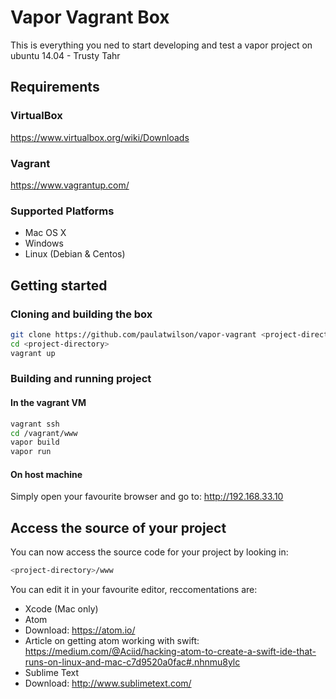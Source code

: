 # Vapor Vagrant Box
This is everything you ned to start developing and test a vapor project on ubuntu 14.04 - Trusty Tahr
## Requirements
### VirtualBox
https://www.virtualbox.org/wiki/Downloads
### Vagrant
https://www.vagrantup.com/
### Supported Platforms
* Mac OS X
* Windows
* Linux (Debian & Centos)


## Getting started

### Cloning and building the box
```sh
git clone https://github.com/paulatwilson/vapor-vagrant <project-directory>
cd <project-directory>
vagrant up
```

### Building and running project

#### In the vagrant VM
```sh
vagrant ssh
cd /vagrant/www
vapor build
vapor run
```
#### On host machine
Simply open your favourite browser and go to: http://192.168.33.10

## Access the source of your project
You can now access the source code for your project by looking in: 
```sh
<project-directory>/www 
```

You can edit it in your favourite editor, reccomentations are:
* Xcode (Mac only)
* Atom 
 * Download: https://atom.io/
 * Article on getting atom working with swift: https://medium.com/@Aciid/hacking-atom-to-create-a-swift-ide-that-runs-on-linux-and-mac-c7d9520a0fac#.nhnmu8ylc
* Sublime Text
 * Download: http://www.sublimetext.com/ 


